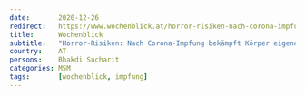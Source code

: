 ```yaml
---
date:       2020-12-26
redirect:   https://www.wochenblick.at/horror-risiken-nach-corona-impfung-bekaempft-koerper-eigene-zellen/
title:      Wochenblick
subtitle:   "Horror-Risiken: Nach Corona-Impfung bekämpft Körper eigene Zellen"
country:    AT
persons:    Bhakdi Sucharit
categories: MSM
tags:       [wochenblick, impfung]
---
```

